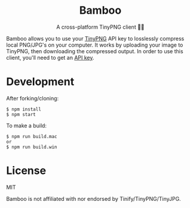 <h1 align="center">Bamboo</h1>
<p align="center">A cross-platform TinyPNG client 🌱🎍</p>

Bamboo allows you to use your [TinyPNG](https://tinypng.com/) API key to losslessly compress local PNG/JPG's on your computer. It works by uploading your image to TinyPNG, then downloading the compressed output. In order to use this client, you'll need to get an [API key](https://tinypng.com/developers).

# Development
After forking/cloning:
```
$ npm install
$ npm start
```

To make a build:
```
$ npm run build.mac
or
$ npm run build.win
```

# License
MIT

Bamboo is not affiliated with nor endorsed by Tinify/TinyPNG/TinyJPG.
